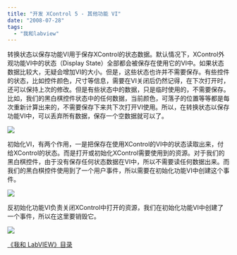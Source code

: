 ```yaml
---
title: "开发 XControl 5 - 其他功能 VI"
date: "2008-07-28"
tags: 
  - "我和labview"
---
```


转换状态以保存功能VI用于保存XControl的状态数据。默认情况下，XControl外观功能VI中的状态（Display State）全部都会被保存在使用它的VI中。如果状态数据比较大，无疑会增加VI的大小。但是，这些状态也许并不需要保存。有些控件的状态，比如控件颜色，尺寸等信息，需要在VI关闭后仍然记得，在下次打开时，还可以保持上次的修改。但是有些状态中的数据，只是临时使用的，不需要保存。比如，我们的黑白棋控件状态中的任何数据，当前颜色，可落子的位置等等都是每次重新计算出来的，不需要保存下来共下次打开VI使用。所以，在转换状态以保存功能VI中，可以丢弃所有数据，保存一个空数据就可以了。

[![](http://byfiles.storage.msn.com/y1pfzei2s1ddlMil8P9haJf9-W1YSZ8a1cLPYiFMll257yCKT2iu5_Qj96BkWyCAn9B?PARTNER=WRITER)](http://byfiles.storage.msn.com/y1p3EWpCYgzV_Q9UrKIsRvxiGItvPIiFj-Fi7ZfszqindhwEhEA1a-eeMijtTCHDz8c?PARTNER=WRITER)

初始化VI，有两个作用，一是把保存在使用XControl的VI中的状态读取出来，付给XControl的状态。而是打开或初始化XControl需要使用到的资源。对于我们的黑白棋控件，由于没有保存任何状态数据在VI中，所以不需要读任何数据出来。而我们的黑白棋控件使用到了一个用户事件，所以需要在初始化功能VI中创建这个事件。

[![](http://byfiles.storage.msn.com/y1ppbiz_iH5WAlaqppSTy3ophDfpsbYGayIJQmAL5uswHlkvJRrH4e4afrDy6d2zKZSBdZBCGV2XTM?PARTNER=WRITER)](http://q0by9q.bay.livefilestore.com/y1pQsBzv9hiweoc5Kd-rKRQ9QgXOzvcTyUl6ysrD8bZt8OuTHwmFMcxrp7vYMMoW7i2UWfC48_a-To?PARTNER=WRITER)

反初始化功能VI负责关闭XControl中打开的资源，我们在初始化功能VI中创建了一个事件，所以在这里要销毁它。

[![](http://byfiles.storage.msn.com/y1pQUY67PsGi0GKtO0S_DZuNZRzQ4IGjVZGuAnI9YikZsVZfbjKbRww9zLhvcZEGGsMCPgDbUaLNwM?PARTNER=WRITER)](http://byfiles.storage.msn.com/y1pUr33t4ghxHsJ3V6YzGbzdtXGFdSdTtPDvWMsFIV7ZH8LhvdvNB6H4uFnt_m85z2ZZSdOFWH4G74?PARTNER=WRITER)

[《我和 LabVIEW》目录](http://ruanqizhen.spaces.live.com/mmm2008-05-17_13.22/mmm2007-10-25_18.59/mmm2007-07-26_17.23/mmm2007-07-26_17.23/mmm2007-07-26_17.23/Blog/cns!1pU-rgQVTuuWM1TX8W8PfmDA!1073.entry)
